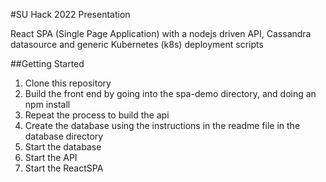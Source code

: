 #SU Hack 2022 Presentation

React SPA (Single Page Application) with a nodejs driven API, Cassandra datasource and generic Kubernetes (k8s) deployment scripts

##Getting Started
1. Clone this repository
2. Build the front end by going into the spa-demo directory, and doing an npm install
3. Repeat the process to build the api
4. Create the database using the instructions in the readme file in the database directory
5. Start the database
6. Start the API
7. Start the ReactSPA

